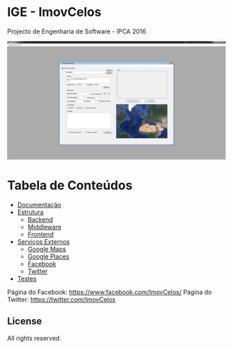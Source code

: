# IGE - ImovCelos

Projecto de Engenharia de Software - IPCA 2016

![Screenshot](./screenshot.png)

Tabela de Conteúdos
=================

  * [Documentação](./Documentação)
  * [Estrutura]()
    * [Backend](./Backend)
    * [Middleware](./Middleware)
    * [Frontend](./Frontend)
  * [Serviços Externos]()
    * [Google Maps](./GoogleMaps)
    * [Google Places](./GooglePlaces)
    * [Facebook](./Frontend/Facebook.cs)
    * [Twitter](./Frontend/Twitter.cs)
  * [Testes](./MiddlewareTests)

Página do Facebook: https://www.facebook.com/ImovCelos/
Página do Twitter: https://twitter.com/ImovCelos

## License

All rights reserved.
